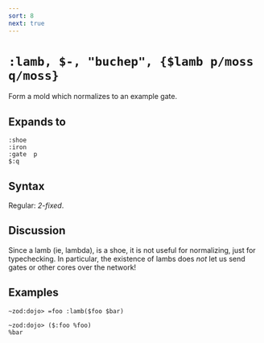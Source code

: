 ```yaml
---
sort: 8
next: true
---
```


# `:lamb, $-, "buchep", {$lamb p/moss q/moss}`

Form a mold which normalizes to an example gate.

## Expands to

```
:shoe
:iron
:gate  p
$:q
```

## Syntax

Regular: *2-fixed*.

## Discussion

Since a lamb (ie, lambda), is a shoe, it is not useful for normalizing, just
for typechecking.  In particular, the existence of lambs does *not* let us send
gates or other cores over the network!

## Examples

```
~zod:dojo> =foo :lamb($foo $bar)

~zod:dojo> ($:foo %foo)
%bar
```
